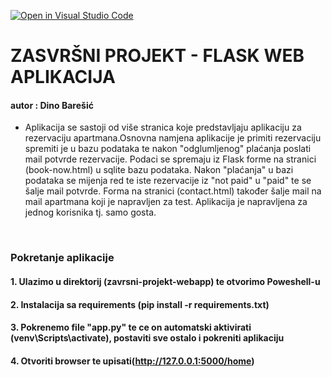 [![Open in Visual Studio Code](https://classroom.github.com/assets/open-in-vscode-f059dc9a6f8d3a56e377f745f24479a46679e63a5d9fe6f495e02850cd0d8118.svg)](https://classroom.github.com/online_ide?assignment_repo_id=7008647&assignment_repo_type=AssignmentRepo)


# ZASVRŠNI PROJEKT - FLASK WEB APLIKACIJA
#### autor : Dino Barešić

* Aplikacija se sastoji od više stranica koje predstavljaju aplikaciju za rezervaciju apartmana.Osnovna namjena aplikacije je primiti rezervaciju spremiti je u bazu podataka te nakon "odglumljenog" plaćanja poslati mail potvrde rezervacije. Podaci se spremaju iz Flask forme na stranici (book-now.html) u sqlite bazu podataka. Nakon "plaćanja" u bazi podataka se mijenja red te iste rezervacije iz "not paid" u "paid" te se šalje mail potvrde. Forma na stranici (contact.html) također šalje mail na mail apartmana koji je napravljen za test. Aplikacija je napravljena za jednog korisnika tj. samo gosta.
<br>

### Pokretanje aplikacije
#### 1. Ulazimo u direktorij (zavrsni-projekt-webapp) te otvorimo Poweshell-u 
#### 2. Instalacija sa requirements (pip install -r requirements.txt)
#### 3. Pokrenemo file "app.py" te ce on automatski aktivirati (venv\Scripts\activate), postaviti sve ostalo i pokreniti aplikaciju
#### 4. Otvoriti browser te upisati(http://127.0.0.1:5000/home)